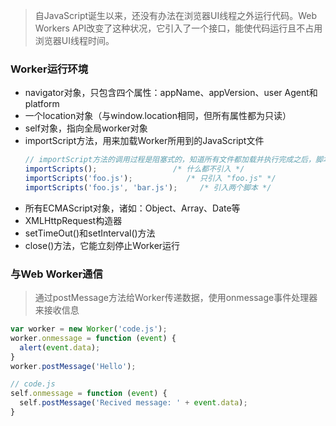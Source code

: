>自JavaScript诞生以来，还没有办法在浏览器UI线程之外运行代码。Web Workers API改变了这种状况，它引入了一个接口，能使代码运行且不占用浏览器UI线程时间。

### Worker运行环境

- navigator对象，只包含四个属性：appName、appVersion、user Agent和platform
- 一个location对象（与window.location相同，但所有属性都为只读）
- self对象，指向全局worker对象
- importScript方法，用来加载Worker所用到的JavaScript文件
  ```javascript
  // importScript方法的调用过程是阻塞式的，知道所有文件都加载并执行完成之后，脚本才会继续运行
  importScripts();                 /* 什么都不引入 */
  importScripts('foo.js');            /* 只引入 "foo.js" */
  importScripts('foo.js', 'bar.js');     /* 引入两个脚本 */
  ```
- 所有ECMAScript对象，诸如：Object、Array、Date等
- XMLHttpRequest构造器
- setTimeOut()和setInterval()方法
- close()方法，它能立刻停止Worker运行

### 与Web Worker通信
>通过postMessage方法给Worker传递数据，使用onmessage事件处理器来接收信息
```javascript
var worker = new Worker('code.js');
worker.onmessage = function (event) {
  alert(event.data);
}
worker.postMessage('Hello');

// code.js
self.onmessage = function (event) {
  self.postMessage('Recived message: ' + event.data);
}
```

